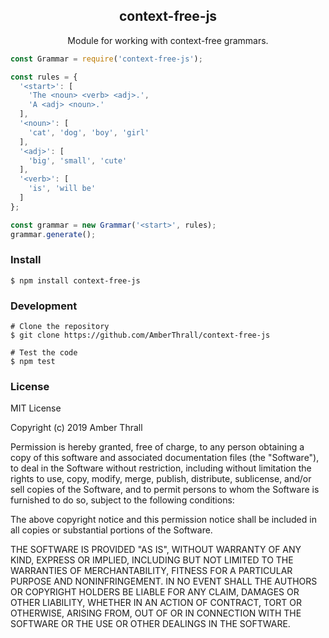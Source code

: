 <h2 align="center">
  context-free-js
</h2>
<p align="center">
  Module for working with context-free grammars.
</p>

  ```js
  const Grammar = require('context-free-js');

  const rules = {
    '<start>': [
      'The <noun> <verb> <adj>.',
      'A <adj> <noun>.'
    ],
    '<noun>': [
      'cat', 'dog', 'boy', 'girl'
    ],
    '<adj>': [
      'big', 'small', 'cute'
    ],
    '<verb>': [
      'is', 'will be'
    ]
  };

  const grammar = new Grammar('<start>', rules);
  grammar.generate();
  ```

### Install

  ```
  $ npm install context-free-js
  ```

### Development

  ```
  # Clone the repository
  $ git clone https://github.com/AmberThrall/context-free-js

  # Test the code
  $ npm test
  ```

### License

MIT License

Copyright (c) 2019 Amber Thrall

Permission is hereby granted, free of charge, to any person obtaining a copy
of this software and associated documentation files (the "Software"), to deal
in the Software without restriction, including without limitation the rights
to use, copy, modify, merge, publish, distribute, sublicense, and/or sell
copies of the Software, and to permit persons to whom the Software is
furnished to do so, subject to the following conditions:

The above copyright notice and this permission notice shall be included in all
copies or substantial portions of the Software.

THE SOFTWARE IS PROVIDED "AS IS", WITHOUT WARRANTY OF ANY KIND, EXPRESS OR
IMPLIED, INCLUDING BUT NOT LIMITED TO THE WARRANTIES OF MERCHANTABILITY,
FITNESS FOR A PARTICULAR PURPOSE AND NONINFRINGEMENT. IN NO EVENT SHALL THE
AUTHORS OR COPYRIGHT HOLDERS BE LIABLE FOR ANY CLAIM, DAMAGES OR OTHER
LIABILITY, WHETHER IN AN ACTION OF CONTRACT, TORT OR OTHERWISE, ARISING FROM,
OUT OF OR IN CONNECTION WITH THE SOFTWARE OR THE USE OR OTHER DEALINGS IN THE
SOFTWARE.
